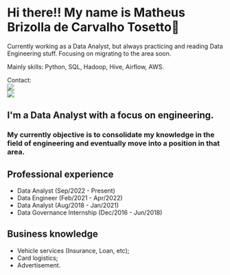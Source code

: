 # Hi there!! My name is Matheus Brizolla de Carvalho Tosetto👋

Currently working as a Data Analyst, but always practicing and reading Data Engineering stuff. Focusing on migrating to the area soon.

Mainly skills:
Python, SQL, Hadoop, Hive, Airflow, AWS.

Contact: <br>
<a href="https://linkedin.com/in/matheus-brizolla/" target="_blank"><img src="https://img.shields.io/badge/-LinkedIn-%230077B5?style=for-the-badge&logo=linkedin&logoColor=white" target="_blank"></a>   
<a href = "matbrizolla@gmail.com"><img src="https://img.shields.io/badge/Gmail-D14836?style=for-the-badge&logo=gmail&logoColor=white" target="_blank"></a>

## I'm a Data Analyst with a focus on engineering.

### My currently objective is to consolidate my knowledge in the field of engineering and eventually move into a position in that area.

## Professional experience
- Data Analyst (Sep/2022 - Present)
- Data Engineer (Feb/2021 - Apr/2022)
- Data Analyst (Aug/2018 - Jan/2021)
- Data Governance Internship (Dec/2016 - Jun/2018)

## Business knowledge
- Vehicle services (Insurance, Loan, etc);
- Card logistics;
- Advertisement.
